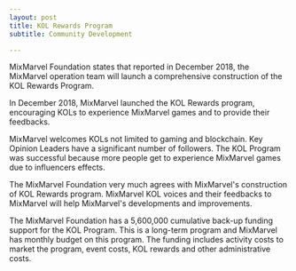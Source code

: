```yaml
---
layout: post
title: KOL Rewards Program
subtitle: Community Development

---
```


MixMarvel Foundation states that reported in December 2018, the MixMarvel operation team will launch a comprehensive construction of the KOL Rewards Program.

In December 2018, MixMarvel launched the KOL Rewards program, encouraging KOLs to experience MixMarvel games and to provide their feedbacks. 

MixMarvel welcomes KOLs not limited to gaming and blockchain. Key Opinion Leaders have a significant number of followers. The KOL Program was successful because more people get to experience MixMarvel games due to influencers effects. 

The MixMarvel Foundation very much agrees with MixMarvel's construction of KOL Rewards program. MixMarvel KOL voices and their feedbacks to MixMarvel will help MixMarvel's developments and improvements.

The MixMarvel Foundation has a 5,600,000 cumulative back-up funding support for the KOL Program. This is a long-term program and MixMarvel has monthly budget on this program. The funding includes activity costs to market the program, event costs, KOL rewards and other administrative costs. 

